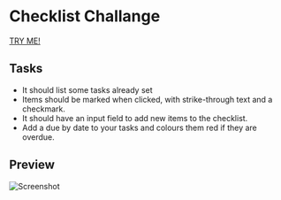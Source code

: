 # Checklist Challange 

[TRY ME!](https://rico157.github.io/checklist-mini-app/)


## Tasks

* It should list some tasks already set
* Items should be marked when clicked, with strike-through text and a checkmark.
* It should have an input field  to add new items to the checklist.
* Add a due by date to your tasks and colours them red if they are overdue.

## Preview

![Screenshot](https://github.com/rico157/checklist-mini-app/blob/master/screenshot/Screenshot.png)
